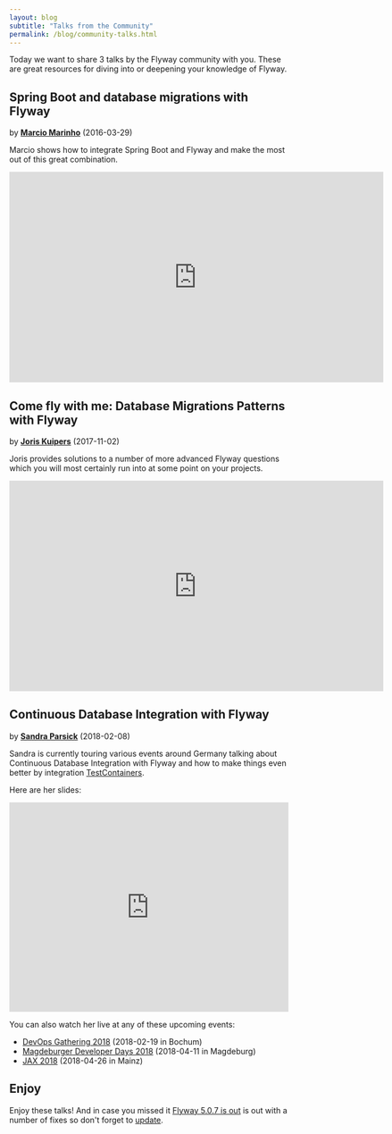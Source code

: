 ```yaml
---
layout: blog
subtitle: "Talks from the Community"
permalink: /blog/community-talks.html
---
```

Today we want to share 3 talks by the Flyway community with you. These are great resources for diving into or
deepening your knowledge of Flyway.

## Spring Boot and database migrations with Flyway
by **[Marcio Marinho](https://twitter.com/marciomarinho)** (2016-03-29)

Marcio shows how to integrate Spring Boot and Flyway and make the most out of this great combination.

<iframe width="670" height="377" src="https://www.youtube.com/embed/_7BuLOCRJc4" frameborder="0" allowfullscreen></iframe>

## Come fly with me: Database Migrations Patterns with Flyway
by **[Joris Kuipers](https://twitter.com/jkuipers)** (2017-11-02)

Joris provides solutions to a number of more advanced Flyway questions which you will most certainly run into at some
point on your projects.

<iframe width="670" height="377" src="https://www.youtube.com/embed/x7U3zBV5DyQ" frameborder="0" allowfullscreen></iframe>

## Continuous Database Integration with Flyway
by **[Sandra Parsick](https://twitter.com/SandraParsick)** (2018-02-08)

Sandra is currently touring various events around Germany talking about Continuous Database Integration with Flyway and how to make things even better
by integration [TestContainers](https://www.testcontainers.org/).

Here are her slides:

<embed src="https://drive.google.com/viewerng/viewer?embedded=true&url=https://github.com/sparsick/flyway-talk/raw/jugostfalen-18/slides/2018.02%20-%20JUG%20Ostfalen%20-%20Continuous%20Database%20Integration%20mit%20Flyway.pdf" width="500" height="375">

You can also watch her live at any of these upcoming events:
- [DevOps Gathering 2018](https://www.sandra-parsick.de/talk/cdbi-flyway-devopsgatering/) (2018-02-19 in Bochum)
- [Magdeburger Developer Days 2018](https://md-devdays.de) (2018-04-11 in Magdeburg)
- [JAX 2018](https://jax.de/devops-continuous-delivery/continuous-database-integration-mit-flyway/) (2018-04-26 in Mainz)

## Enjoy

Enjoy these talks! And in case you missed it [Flyway 5.0.7 is out](/documentation/learnmore/releaseNotes#5.0.7) is out with a
number of fixes so don't forget to [update](/download).
